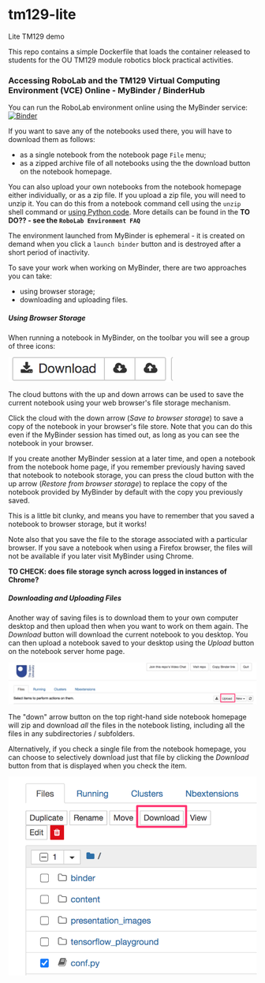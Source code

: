 # tm129-lite
Lite TM129 demo

This repo contains a simple Dockerfile that loads the container released to students for the OU TM129 module robotics block practical activities.

### Accessing RoboLab and the TM129 Virtual Computing Environment (VCE) Online - MyBinder / BinderHub

You can run the RoboLab environment online using the MyBinder service: [![Binder](https://mybinder.org/badge_logo.svg)](https://mybinder.org/v2/gh/ouseful-demos/tm129-lite/HEAD)


If you want to save any of the notebooks used there, you will have to download them as follows:

- as a single notebook from the notebook page `File` menu;
- as a zipped archive file of all notebooks using the the download button on the notebook homepage.

You can also upload your own notebooks from the notebook homepage either individually, or as a zip file. If you upload a zip file, you will need to unzip it. You can do this from a notebook command cell using the `unzip` shell command or [using Python code](https://thispointer.com/python-how-to-unzip-a-file-extract-single-multiple-or-all-files-from-a-zip-archive/). More details can be found in the __TO DO?? - see the `RoboLab Environment FAQ`__

The environment launched from MyBinder is ephemeral - it is created on demand when you click a `launch binder` button and is destroyed after a short period of inactivity.

To save your work when working on MyBinder, there are two approaches you can take:

- using browser storage;
- downloading and uploading files.

##### Using Browser Storage

When running a notebook in MyBinder, on the toolbar you will see a group of three icons:

![](.images/browser_storage.png)

The cloud buttons with the up and down arrows can be used to save the current notebook using your web browser's file storage mechanism.

Click the cloud with the down arrow (*Save to browser storage*) to save a copy of the notebook in your browser's file store. Note that you can do this even if the MyBinder session has timed out, as long as you can see the notebook in your browser.

If you create another MyBinder session at a later time, and open a notebook from the notebook home page, if you remember previously having saved that notebook to notebook storage, you can press the cloud button with the up arrow (*Restore from browser storage*) to replace the copy of the notebook provided by MyBinder by default with the copy you previously saved.

This is a little bit clunky, and means you have to remember that you saved a notebook to browser storage, but it works!

Note also that you save the file to the storage associated with a particular browser. If you save a notebook when using a Firefox browser, the files will not be available if you later visit MyBinder using Chrome.

__TO CHECK: does file storage synch across logged in instances of Chrome?__ 

##### Downloading and Uploading Files

Another way of saving files is to download them to your own computer desktop and then upload then when you want to work on them again. The *Download* button will download the current notebook to you desktop. You can then upload a notebook saved to your desktop using the *Upload* button on the notebook server home page.

![](.images/jupyter_notebook_upload.png)

The "down" arrow button on the top right-hand side notebook homepage will zip and download *all* the files in the notebook listing, including all the files in any subdirectories / subfolders.

Alternatively, if you check a single file from the notebook homepage, you can choose to selectively download just that file by clicking the *Download* button from that is displayed when you check the item.

![](.images/jupyter_select_download.png)


